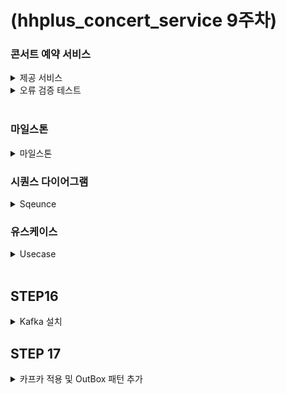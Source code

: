 # (hhplus_concert_service 9주차)
### 콘서트 예약 서비스
<details>
<summary>제공 서비스</summary>
  <li>1.예약 가능 콘서트 조회</li>
  <li>2.콘서트 날짜 및 좌석 조회</li>
  <li>3.콘서트 예약</li>
  <li>4.포인트 조회/충전/사용</li>
  <li>결제</li>
</details>

<details>
<summary>오류 검증 테스트</summary>
  <ul>
    <li>콘서트 조회</li>
      <ul>
        <li>1. 예약 가능 콘서트가 아닌 경우</li>
      </ul>
  </ul>

  <ul>
    <li>콘서트 예약</li>
    <ul>
      <li>1.이미 예약된 좌석일 경우</li>
      <li>2.예약 후 5분 내 결제를 완료하지 않은 경우</li>
    </ul>
  </ul>
  
  <ul>
    <li>포인트 조회/충전/사용</li>
      <ul>
        <li>1.충전 포인트가 0보다 작은경우</li>
      </ul>
  </ul>

  <ul>
    <li>결제</li>
      <ul>
        <li>1.포인트가 부족할 경우</li>
        <li>2.토큰이 없는 경우</li>
      </ul>
  </ul>
</details>

<br>

### 마일스톤
<details>
  <summary>마일스톤</summary>
  <li>
    <img width="1029" alt="마일스톤" src="https://github.com/user-attachments/assets/3f7307e9-0d13-4f24-a364-2af9366696de">

 </li>
</details>

### 시퀀스 다이어그램
<details>
  <summary>Sqeunce</summary>
  <li><img width="521" alt="유스케이스 예시" src="https://github.com/user-attachments/assets/12258fb1-8da2-45b8-afbb-78de93634a0f">
</li>
</details>

### 유스케이스
<details>
  <summary>Usecase</summary>
  <li><img width="500" alt="유스케이스 다이어그램" src="https://github.com/user-attachments/assets/eaea2ac8-4eed-4792-b50e-73162d165d52"></li>
</details>

<br>

## STEP16
<details>
  <summary>Kafka 설치</summary>

  ## kafka 설치 

  ### 1. docker-compose.yml 추가

  ```

services:
  zookeeper:
    image: 'confluentinc/cp-zookeeper:latest'
    container_name: zookeeper
    environment:
      ZOOKEEPER_CLIENT_PORT: 2181
      ZOOKEEPER_TICK_TIME: 2000
    ports:
      - '2181:2181'

  kafka:
    image: 'confluentinc/cp-kafka:latest'
    container_name: kafka
    depends_on:
      - zookeeper
    ports:
      - '9092:9092'
    environment:
      KAFKA_BROKER_ID: 1
      KAFKA_ZOOKEEPER_CONNECT: zookeeper:2181
      KAFKA_ADVERTISED_LISTENERS: PLAINTEXT://localhost:9092
      KAFKA_LISTENER_SECURITY_PROTOCOL_MAP: PLAINTEXT:PLAINTEXT
      KAFKA_INTER_BROKER_LISTENER_NAME: PLAINTEXT
      KAFKA_OFFSETS_TOPIC_REPLICATION_FACTOR: 1
  ```
<br><br>

### 2. Kafka 실행 화면
<img width="1385" alt="스크린샷 2024-08-14 오후 8 01 26" src="https://github.com/user-attachments/assets/4d0b4f18-c0d5-4361-9511-3f6ddcb5a92a"> <br>

<img width="1269" alt="스크린샷 2024-08-14 오후 8 03 03" src="https://github.com/user-attachments/assets/384c3cfb-02d1-40f2-a1dd-a2bebf869a5e">

<br><br>
### 3. 연동 테스트 화면

<img width="1653" alt="스크린샷 2024-08-16 오전 3 12 37" src="https://github.com/user-attachments/assets/3028960a-c81e-45de-a159-f79d0a261561">

</details>

## STEP 17
<details>
  <summary>카프카 적용 및 OutBox 패턴 추가</summary>

  ### 적용 범위
  1. 예약 후 콘서트 좌석 상태 변경
  2. 예약 완료 후 토큰 삭제
  3. 포인트 차감 후 결제내역 저장 
</details>


